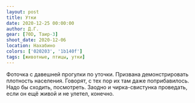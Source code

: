 ```yaml
---
layout: post
title: Утки
date: 2020-12-25 00:00:00
author: Д.Г.
gear: [70D, Таир-3]
shoot_date: 2020-12-06
location: Нахабино
colors: ['020203', '1b140f']
tags: [животные, птицы, утки]
---
```

Фоточка с давешней прогулки по уточки. Призвана демонстрировать плотность населения. Говорят, с тех пор их там даже поприбавилось. Надо бы сходить, посмотреть. Заодно и чирка-свистунка проведать, если он ещё живой и не улетел, конечно.
